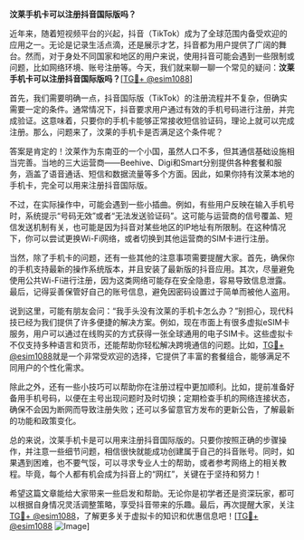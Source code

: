**汶莱手机卡可以注册抖音国际版吗？**

近年来，随着短视频平台的兴起，抖音（TikTok）成为了全球范围内备受欢迎的应用之一。无论是记录生活点滴，还是展示才艺，抖音都为用户提供了广阔的舞台。然而，对于身处不同国家和地区的用户来说，使用抖音可能会遇到一些限制或问题，比如网络环境、账号注册等。今天，我们就来聊一聊一个常见的疑问：**汶莱手机卡可以注册抖音国际版吗？**[[TG💪+ @esim1088](https://t.me/s/esim1088)]

首先，我们需要明确一点，抖音国际版（TikTok）的注册流程并不复杂，但确实需要一定的条件。通常情况下，抖音要求用户通过有效的手机号码进行注册，并完成验证。这意味着，只要你的手机卡能够正常接收短信验证码，理论上就可以完成注册。那么，问题来了，汶莱的手机卡是否满足这个条件呢？

答案是肯定的！汶莱作为东南亚的一个小国，虽然人口不多，但其通信基础设施相当完善。当地的三大运营商——Beehive、Digi和Smart分别提供各种套餐和服务，涵盖了语音通话、短信和数据流量等多个方面。因此，如果你持有汶莱本地的手机卡，完全可以用来注册抖音国际版。

不过，在实际操作中，可能会遇到一些小插曲。例如，有些用户反映在输入手机号时，系统提示“号码无效”或者“无法发送验证码”。这可能与运营商的信号覆盖、短信发送机制有关，也可能是因为抖音对某些地区的IP地址有所限制。在这种情况下，你可以尝试更换Wi-Fi网络，或者切换到其他运营商的SIM卡进行注册。

当然，除了手机卡的问题，还有一些其他的注意事项需要提醒大家。首先，确保你的手机支持最新的操作系统版本，并且安装了最新版的抖音应用。其次，尽量避免使用公共Wi-Fi进行注册，因为这类网络可能存在安全隐患，容易导致信息泄露。最后，记得妥善保管好自己的账号信息，避免因密码设置过于简单而被他人盗用。

说到这里，可能有朋友会问：“我手头没有汶莱的手机卡怎么办？”别担心，现代科技已经为我们提供了许多便捷的解决方案。例如，现在市面上有很多虚拟eSIM卡服务，用户可以通过在线购买的方式获得一张全球通用的电子SIM卡。这些虚拟卡不仅支持多种语言和货币，还能帮助你轻松解决跨境通信的问题。比如，[TG💪+ @esim1088](https://t.me/s/esim1088)就是一个非常受欢迎的选择，它提供了丰富的套餐组合，能够满足不同用户的个性化需求。

除此之外，还有一些小技巧可以帮助你在注册过程中更加顺利。比如，提前准备好备用手机号码，以便在主号出现问题时及时切换；定期检查手机的网络连接状态，确保不会因为断网而导致注册失败；还可以多留意官方发布的更新公告，了解最新的功能和政策变化。

总的来说，汶莱手机卡是可以用来注册抖音国际版的。只要你按照正确的步骤操作，并注意一些细节问题，相信很快就能成功创建属于自己的抖音账号。同时，如果遇到困难，也不要气馁，可以寻求专业人士的帮助，或者参考网络上的相关教程。毕竟，每个人都有机会成为抖音上的“网红”，关键在于坚持和努力！

希望这篇文章能给大家带来一些启发和帮助。无论你是初学者还是资深玩家，都可以根据自身情况灵活调整策略，享受抖音带来的乐趣。最后，再次提醒大家，关注[TG💪+ @esim1088](https://t.me/s/esim1088)，了解更多关于虚拟卡的知识和优惠信息吧！[[TG💪+ @esim1088](https://t.me/s/esim1088) ![Image](https://i.postimg.cc/4NQfJmqS/Snipaste-2025-05-13-00-14-12.png)]